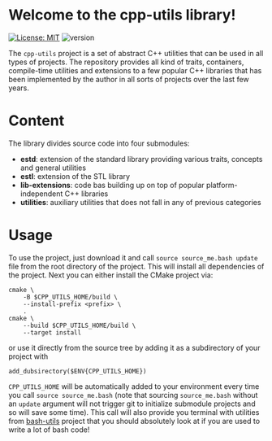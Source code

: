 # Welcome to the cpp-utils library!

[![License: MIT](https://img.shields.io/badge/License-MIT-yellow.svg)](https://opensource.org/licenses/MIT)
![version](https://img.shields.io/badge/version-1.0.0-blue)

The `cpp-utils` project is a set of abstract C++ utilities that can be used in all types of projects. The repository provides all
kind of traits, containers, compile-time utilities and extensions to a few popular C++ libraries that has been implemented by the
author in all sorts of projects over the last few years.

# Content

The library divides source code into four submodules:

  - **estd**: extension of the standard library providing various traits, concepts and general utilities
  - **estl**: extension of the STL library
  - **lib-extensions**: code bas building up on top of popular platform-independent C++ libraries
  - **utilities**: auxiliary utilities that does not fall in any of previous categories

# Usage

To use the project, just download it and call `source source_me.bash update` file from the root directory of the project. This
will install all dependencies of the project. Next you can either install the CMake project via:

    cmake \
        -B $CPP_UTILS_HOME/build \
        --install-prefix <prefix> \
        .
    cmake \
        --build $CPP_UTILS_HOME/build \
        --target install
    
or use it directly from the source tree by adding it as a subdirectory of your project with

    add_dubsirectory($ENV{CPP_UTILS_HOME})

`CPP_UTILS_HOME` will be automatically added to your environment every time you call `source source_me.bash` (note that sourcing
`source_me.bash` without an `update` argument will not trigger git to initialize submodule projects and so will save some time).
This call will also provide you terminal with utilities from [bash-utils](https://github.com/kpierczy/bash-utils) project that you
should absolutely look at if you are used to write a lot of bash code!
